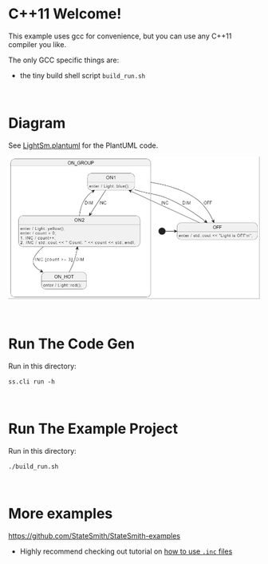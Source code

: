 # C++11 Welcome!
This example uses gcc for convenience, but you can use any C++11 compiler you like.

The only GCC specific things are:
- the tiny build shell script `build_run.sh`


<br>

# Diagram
See [LightSm.plantuml](./LightSm.plantuml) for the PlantUML code.

![](docs/fsm.png)


<br>

# Run The Code Gen
Run in this directory:
```
ss.cli run -h
```


<br>

# Run The Example Project
Run in this directory:
```
./build_run.sh
```


<br>

# More examples
https://github.com/StateSmith/StateSmith-examples
* Highly recommend checking out tutorial on [how to use `.inc` files](https://github.com/StateSmith/StateSmith-examples/blob/main/c-include-sm-basic-2-plantuml-tutorial/README.md)


